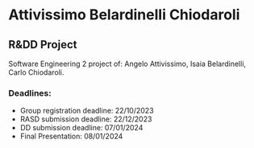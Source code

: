 # Attivissimo Belardinelli Chiodaroli

## R&DD Project
Software Engineering 2 project of: Angelo Attivissimo, Isaia Belardinelli, Carlo Chiodaroli.

### Deadlines:
- Group registration deadline: 22/10/2023
- RASD submission deadline: 22/12/2023
- DD submission deadline: 07/01/2024
- Final Presentation: 08/01/2024
